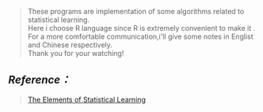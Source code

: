 >These programs are implementation of some algorithms related to statistical learning.  
Here i choose R language since R is extremely convenient to make it .  
For a more comfortable communication,i'll give some notes in Englist and Chinese respectively.  
Thank you for your watching!

*Reference：*
-------------------
>[The Elements of Statistical Learning](http://www-stat.stanford.edu/ElemStatLearn)
